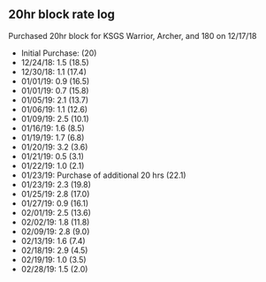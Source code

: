## 20hr block rate log

Purchased 20hr block for KSGS Warrior, Archer, and 180 on 12/17/18

* Initial Purchase: (20)
* 12/24/18: 1.5 (18.5)
* 12/30/18: 1.1 (17.4)
* 01/01/19: 0.9 (16.5)
* 01/01/19: 0.7 (15.8)
* 01/05/19: 2.1 (13.7)
* 01/06/19: 1.1 (12.6)
* 01/09/19: 2.5 (10.1)
* 01/16/19: 1.6  (8.5)
* 01/19/19: 1.7  (6.8)
* 01/20/19: 3.2  (3.6)
* 01/21/19: 0.5  (3.1)
* 01/22/19: 1.0  (2.1)
* 01/23/19: Purchase of additional 20 hrs (22.1)
* 01/23/19: 2.3 (19.8)
* 01/25/19: 2.8 (17.0)
* 01/27/19: 0.9 (16.1)
* 02/01/19: 2.5 (13.6)
* 02/02/19: 1.8 (11.8)
* 02/09/19: 2.8 (9.0)
* 02/13/19: 1.6 (7.4)
* 02/18/19: 2.9 (4.5)
* 02/19/19: 1.0 (3.5)
* 02/28/19: 1.5 (2.0)
